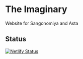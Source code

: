 # The Imaginary

Website for Sangonomiya and Asta

## Status

[![Netlify Status](https://api.netlify.com/api/v1/badges/bae1f0ee-60e1-4947-a406-db9db494d865/deploy-status)](https://app.netlify.com/sites/theimaginary/deploys)


